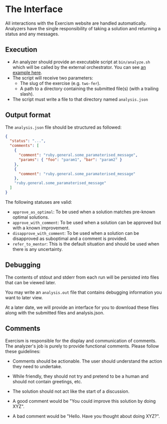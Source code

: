# The Interface

All interactions with the Exercism website are handled automatically. Analyzers have the single responsibility of taking a solution and returning a status and any messages.

## Execution

- An analyzer should provide an executable script at `bin/analyze.sh` which will be called by the external orchestrator. You can see [an example here](https://github.com/exercism/ruby-analyzer/blob/master/bin/analyze.sh#L4).
- The script will receive two parameters:
  - The slug of the exercise (e.g. `two-fer`).
  - A path to a directory containing the submitted file(s) (with a trailing slash).
- The script must write a file to that directory named `analysis.json`

## Output format

The `analysis.json` file should be structured as followed:

```json
{
  "status": "...",
  "comments": [
    {
      "comment": "ruby.general.some_paramaterised_message",
      "params": { "foo": "param1", "bar": "param2" }
    },
    {
      "comment": "ruby.general.some_paramaterised_message"
    },
    "ruby.general.some_paramaterised_message"
  ]
}
```

The following statuses are valid:
- `approve_as_optimal`: To be used when a solution matches pre-known optimal solutions.
- `approve_with_comment`: To be used when a solution can be approved but with a known improvement.
- `disapprove_with_comment`: To be used when a solution can be disapproved as suboptimal and a comment is provided.
- `refer_to_mentor`: This is the default situation and should be used when there is any uncertainty.

## Debugging

The contents of stdout and stderr from each run will be persisted into files that can be viewed later.

You may write an `analysis.out` file that contains debugging information you want to later view.

At a later date, we will provide an interface for you to download these files along with the submitted files and analysis.json.

## Comments

Exercism is responsible for the display and communication of comments. The analyzer's job is purely to provide functional comments. Please follow these guidelines:
- Comments should be actionable. The user should understand the action they need to undertake.
- While friendly, they should not try and pretend to be a human and should not contain greetings, etc.
- The solution should not act like the start of a discussion.

- A good comment would be "You could improve this solution by doing XYZ".
- A bad comment would be "Hello. Have you thought about doing XYZ?".
